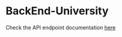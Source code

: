 # BackEnd-University

Check the API endpoint documentation [here]

[here]: <https://documenter.getpostman.com/view/24592985/2s93CHuvFH#740e5f55-54ed-4ff0-bb40-a520e511fc76>
